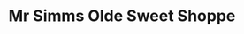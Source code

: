 ---
title: "Mr Simms Olde Sweet Shoppe"
url: /cambridge/mr-simms-olde-sweet-shoppe/
shop: confectionery
---